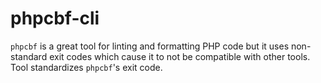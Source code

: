 # phpcbf-cli

`phpcbf` is a great tool for linting and formatting PHP code but it uses non-standard exit codes which cause it to not be compatible with other tools. Tool standardizes `phpcbf`'s exit code.
